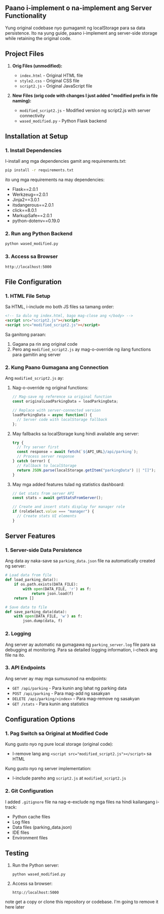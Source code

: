 
## Paano i-implement o na-implement ang Server Functionality

Yung original codebase nyo gumagamit ng localStorage para sa data persistence.
Ito na yung guide, paano i-implement ang server-side storage while retaining the original code.

## Project Files

1. **Orig Files (unmodified):**
   - `index.html` - Original HTML file
   - `style2.css` - Original CSS file
   - `script2.js` - Original JavaScript file

2. **New Files (orig code with changes I just added "modified prefix in file naming):** 
   - `modified_script2.js` - Modified version ng script2.js with server connectivity
   - `wased_modified.py` - Python Flask backend

## Installation at Setup

### 1. Install Dependencies

I-install ang mga dependencies gamit ang requirements.txt:

```bash
pip install -r requirements.txt
```

ito ung mga requirements na may dependencies:
- Flask==2.0.1
- Werkzeug==2.0.1
- Jinja2==3.0.1
- itsdangerous==2.0.1
- click==8.0.1
- MarkupSafe==2.0.1
- python-dotenv==0.19.0

### 2. Run ang Python Backend

```bash
python wased_modified.py
```

### 3. Access sa Browser

```
http://localhost:5000
```

## File Configuration

### 1. HTML File Setup

Sa HTML, i-include mo both JS files sa tamang order:

```html
<!-- Sa dulo ng index.html, bago mag-close ang </body> -->
<script src="script2.js"></script>
<script src="modified_script2.js"></script>
```

Sa ganitong paraan:
1. Gagana pa rin ang original code
2. Pero ang `modified_script2.js` ay mag-o-override ng ilang functions para gamitin ang server

### 2. Kung Paano Gumagana ang Connection

Ang `modified_script2.js` ay:

1. Nag-o-override ng original functions:
   ```javascript
   // Mag-save ng reference sa original function
   const originalLoadParkingData = loadParkingData;
   
   // Replace with server-connected version
   loadParkingData = async function() {
     // Server code with localStorage fallback
   };
   ```

2. May fallbacks sa localStorage kung hindi available ang server:
   ```javascript
   try {
     // Try server first
     const response = await fetch(`${API_URL}/api/parking`);
     // Process server response
   } catch (error) {
     // Fallback to localStorage
     return JSON.parse(localStorage.getItem("parkingData") || "[]");
   }
   ```

3. May mga added features tulad ng statistics dashboard:
   ```javascript
   // Get stats from server API
   const stats = await getStatsFromServer();
   
   // Create and insert stats display for manager role
   if (roleSelect.value === "manager") {
     // Create stats UI elements
   }
   ```

## Server Features

### 1. Server-side Data Persistence

Ang data ay naka-save sa `parking_data.json` file na automatically created ng server:

```python
# Load data from file
def load_parking_data():
    if os.path.exists(DATA_FILE):
        with open(DATA_FILE, 'r') as f:
            return json.load(f)
    return []

# Save data to file
def save_parking_data(data):
    with open(DATA_FILE, 'w') as f:
        json.dump(data, f)
```

### 2. Logging

Ang server ay automatic na gumagawa ng `parking_server.log` file para sa debugging at monitoring. Para sa detailed logging information, i-check ang file na ito.

### 3. API Endpoints

Ang server ay may mga sumusunod na endpoints:
- `GET /api/parking` - Para kunin ang lahat ng parking data
- `POST /api/parking` - Para mag-add ng sasakyan
- `DELETE /api/parking/<index>` - Para mag-remove ng sasakyan
- `GET /stats` - Para kunin ang statistics

## Configuration Options

### 1. Pag Switch sa Original at Modified Code

Kung gusto nyo ng pure local storage (original code):
- I-remove lang ang `<script src="modified_script2.js"></script>` sa HTML

Kung gusto nyo ng server implementation:
- I-include pareho ang `script2.js` at `modified_script2.js`

### 2. Git Configuration

I added `.gitignore` file na nag-e-exclude ng mga files na hindi kailangang i-track:
- Python cache files
- Log files
- Data files (parking_data.json)
- IDE files
- Environment files

## Testing

1. Run the Python server:
   ```bash
   python wased_modified.py
   ```

2. Access sa browser:
   ```
   http://localhost:5000
   ```


note get a copy or clone this repository or codebase. I'm going to remove it here later